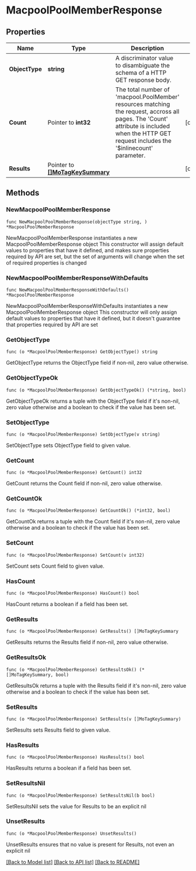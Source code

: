 # MacpoolPoolMemberResponse

## Properties

Name | Type | Description | Notes
------------ | ------------- | ------------- | -------------
**ObjectType** | **string** | A discriminator value to disambiguate the schema of a HTTP GET response body. | 
**Count** | Pointer to **int32** | The total number of &#39;macpool.PoolMember&#39; resources matching the request, accross all pages. The &#39;Count&#39; attribute is included when the HTTP GET request includes the &#39;$inlinecount&#39; parameter. | [optional] 
**Results** | Pointer to [**[]MoTagKeySummary**](mo.TagKeySummary.md) |  | [optional] 

## Methods

### NewMacpoolPoolMemberResponse

`func NewMacpoolPoolMemberResponse(objectType string, ) *MacpoolPoolMemberResponse`

NewMacpoolPoolMemberResponse instantiates a new MacpoolPoolMemberResponse object
This constructor will assign default values to properties that have it defined,
and makes sure properties required by API are set, but the set of arguments
will change when the set of required properties is changed

### NewMacpoolPoolMemberResponseWithDefaults

`func NewMacpoolPoolMemberResponseWithDefaults() *MacpoolPoolMemberResponse`

NewMacpoolPoolMemberResponseWithDefaults instantiates a new MacpoolPoolMemberResponse object
This constructor will only assign default values to properties that have it defined,
but it doesn't guarantee that properties required by API are set

### GetObjectType

`func (o *MacpoolPoolMemberResponse) GetObjectType() string`

GetObjectType returns the ObjectType field if non-nil, zero value otherwise.

### GetObjectTypeOk

`func (o *MacpoolPoolMemberResponse) GetObjectTypeOk() (*string, bool)`

GetObjectTypeOk returns a tuple with the ObjectType field if it's non-nil, zero value otherwise
and a boolean to check if the value has been set.

### SetObjectType

`func (o *MacpoolPoolMemberResponse) SetObjectType(v string)`

SetObjectType sets ObjectType field to given value.


### GetCount

`func (o *MacpoolPoolMemberResponse) GetCount() int32`

GetCount returns the Count field if non-nil, zero value otherwise.

### GetCountOk

`func (o *MacpoolPoolMemberResponse) GetCountOk() (*int32, bool)`

GetCountOk returns a tuple with the Count field if it's non-nil, zero value otherwise
and a boolean to check if the value has been set.

### SetCount

`func (o *MacpoolPoolMemberResponse) SetCount(v int32)`

SetCount sets Count field to given value.

### HasCount

`func (o *MacpoolPoolMemberResponse) HasCount() bool`

HasCount returns a boolean if a field has been set.

### GetResults

`func (o *MacpoolPoolMemberResponse) GetResults() []MoTagKeySummary`

GetResults returns the Results field if non-nil, zero value otherwise.

### GetResultsOk

`func (o *MacpoolPoolMemberResponse) GetResultsOk() (*[]MoTagKeySummary, bool)`

GetResultsOk returns a tuple with the Results field if it's non-nil, zero value otherwise
and a boolean to check if the value has been set.

### SetResults

`func (o *MacpoolPoolMemberResponse) SetResults(v []MoTagKeySummary)`

SetResults sets Results field to given value.

### HasResults

`func (o *MacpoolPoolMemberResponse) HasResults() bool`

HasResults returns a boolean if a field has been set.

### SetResultsNil

`func (o *MacpoolPoolMemberResponse) SetResultsNil(b bool)`

 SetResultsNil sets the value for Results to be an explicit nil

### UnsetResults
`func (o *MacpoolPoolMemberResponse) UnsetResults()`

UnsetResults ensures that no value is present for Results, not even an explicit nil

[[Back to Model list]](../README.md#documentation-for-models) [[Back to API list]](../README.md#documentation-for-api-endpoints) [[Back to README]](../README.md)


